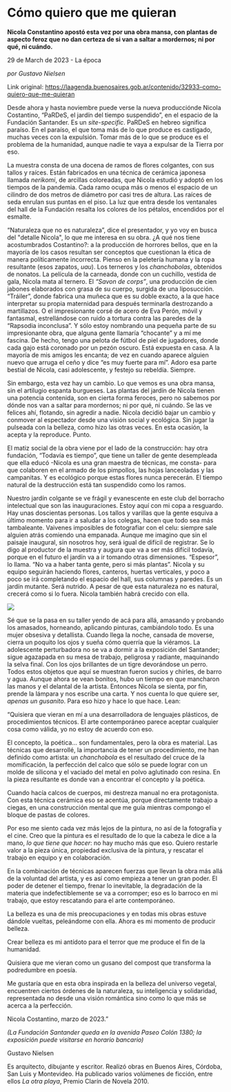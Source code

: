 # Cómo quiero que me quieran

**Nicola Constantino apostó esta vez por una obra mansa, con plantas de aspecto feroz que no dan certeza de si van a saltar a mordernos; ni por qué, ni cuándo.**

29 de March de 2023 - La época

_por Gustavo Nielsen_

Link original: https://laagenda.buenosaires.gob.ar/contenido/32933-como-quiero-que-me-quieran



Desde ahora y hasta noviembre puede verse la nueva producciónde Nicola Costantino, “PaRDeS, el jardín del tiempo suspendido”, en el espacio de la Fundación Santander. Es un *site-specific*. PaRDeS en hebreo significa paraíso. En el paraíso, el que toma más de lo que produce es castigado, muchas veces con la expulsión. Tomar más de lo que se produce es el problema de la humanidad, aunque nadie te vaya a expulsar de la Tierra por eso.




La muestra consta de una docena de ramos de flores colgantes, con sus tallos y raíces. Están fabricados en una técnica de cerámica japonesa llamada *nerikomi*, de arcillas coloreadas, que Nicola estudió y adoptó en los tiempos de la pandemia. Cada ramo ocupa más o menos el espacio de un cilindro de dos metros de diámetro por casi tres de altura. Las raíces de seda enrulan sus puntas en el piso. La luz que entra desde los ventanales del hall de la Fundación resalta los colores de los pétalos, encendidos por el esmalte.




“Naturaleza que no es naturaleza”, dice el presentador, y yo voy en busca del "detalle Nicola", lo que me interesa en su obra. ¿A qué nos tiene acostumbrados Costantino?: a la producción de horrores bellos, que en la mayoría de los casos resultan ser conceptos que cuestionan la ética de manera políticamente incorrecta. Pienso en la peletería humana y la ropa resultante (esos zapatos, *uau*). Los terneros y los *chanchobolas*, obtenidos de nonatos. La película de la carneada, donde con un cuchillo, vestida de gala, Nicola mata al ternero. El *“Savon de corps”*, una producción de cien jabones elaborados con grasa de su cuerpo, surgida de una liposucción. “Tráiler”, donde fabrica una muñeca que es su doble exacto, a la que hace interpretar su propia maternidad para después terminarla destrozando a martillazos. O el impresionante corsé de acero de Eva Perón, móvil y fantasmal, estrellándose con ruido a tortura contra las paredes de la “Rapsodia inconclusa”. Y sólo estoy nombrando una pequeña parte de su impresionante obra, que alguna gente llamaría “chocante” y a mí me fascina. De hecho, tengo una pelota de fútbol de piel de jugadores, donde cada gajo está coronado por un pezón oscuro. Está expuesta en casa. A la mayoría de mis amigos les encanta; de vez en cuando aparece alguien nuevo que arruga el ceño y dice “es muy fuerte para mí”. Adoro esa parte bestial de Nicola, casi adolescente, y festejo su rebeldía. Siempre.




Sin embargo, esta vez hay un cambio. Lo que vemos es una obra mansa, sin el artilugio espanta burgueses. Las plantas del jardín de Nicola tienen una potencia contenida, son en cierta forma feroces, pero no sabemos por dónde nos van a saltar para mordernos; ni por qué, ni cuándo. Se las ve felices ahí, flotando, sin agredir a nadie. Nicola decidió bajar un cambio y conmover al espectador desde una visión social y ecológica. Sin jugar la pulseada con la belleza, como hizo las otras veces. En esta ocasión, la acepta y la reproduce. Punto.




El matiz social de la obra viene por el lado de la construcción: hay otra fundación, “Todavía es tiempo”, que tiene un taller de gente desempleada que ella educó -Nicola es una gran maestra de técnicas, me consta- para que colaboren en el armado de los pimpollos, las hojas lanceoladas y las campanitas. Y es ecológico porque estas flores nunca perecerán. El tiempo natural de la destrucción está tan suspendido como los ramos.




Nuestro jardín colgante se ve frágil y evanescente en este club del borracho intelectual que son las inauguraciones. Estoy aquí con mi copa a resguardo. Hay unas doscientas personas. Los tallos y varillas que la gente esquiva a último momento para ir a saludar a los colegas, hacen que todo sea más tambaleante. Vaivenes imposibles de fotografiar con el celu: siempre sale alguien atrás comiendo una empanada. Aunque me imagino que sin el paisaje inaugural, sin nosotros hoy, será igual de difícil de registrar. Se lo digo al productor de la muestra y augura que va a ser más difícil todavía, porque en el futuro el jardín va a ir tomando otras dimensiones. “Espesor”, lo llama. “No va a haber tanta gente, pero si más plantas”. Nicola y su equipo seguirán haciendo flores, canteros, huertas verticales, y poco a poco se irá completando el espacio del hall, sus columnas y paredes. Es un jardín mutante. Será nutrido. A pesar de que esta naturaleza no es natural, crecerá como si lo fuera. Nicola también habrá crecido con ella.




![](https://cdn.feater.me/files/images/1035128/6cbcc640-8638-4d27-9b34-7ff61a735a75.jpeg)




Sé que se la pasa en su taller yendo de acá para allá, amasando y probando los amasados, horneando, aplicando pinturas, cambiándolo todo. Es una mujer obsesiva y detallista. Cuando llega la noche, cansada de moverse, cierra un poquito los ojos y sueña cómo querría que la viéramos. La adolescente perturbadora no se va a dormir a la exposición del Santander; sigue agazapada en su mesa de trabajo, peligrosa y radiante, maquinando la selva final. Con los ojos brillantes de un tigre devorándose un perro. Todos estos objetos que aquí se muestran fueron sucios y chirles, de barro y agua. Aunque ahora se vean bonitos, hubo un tiempo en que mancharon las manos y el delantal de la artista. Entonces Nicola se sienta, por fin, prende la lámpara y nos escribe una carta. Y nos cuenta lo que quiere ser, *apenas un gusanito*. Para eso hizo y hace lo que hace. Lean:




“Quisiera que vieran en mí a una desarrolladora de lenguajes plásticos, de procedimientos técnicos. El arte contemporáneo parece aceptar cualquier cosa como válida, yo no estoy de acuerdo con eso.




El concepto, la poética… son fundamentales, pero la obra es material. Las técnicas que desarrollé, la importancia de tener un procedimiento, me han definido como artista: un *chanchobola* es el resultado del cruce de la momificación, la perfección del calco que sólo se puede lograr con un molde de silicona y el vaciado del metal en polvo aglutinado con resina. En la pieza resultante es donde van a encontrar el concepto y la poética.




Cuando hacía calcos de cuerpos, mi destreza manual no era protagonista. Con esta técnica cerámica eso se acentúa, porque directamente trabajo a ciegas, en una construcción mental que me guía mientras compongo el bloque de pastas de colores.




Por eso me siento cada vez más lejos de la pintura, no así de la fotografía y el cine. Creo que la pintura es el resultado de lo que la cabeza le dice a la mano, *lo que tiene que hacer*: no hay mucho más que eso. Quiero restarle valor a la pieza única, propiedad exclusiva de la pintura, y rescatar el trabajo en equipo y en colaboración.




En la combinación de técnicas aparecen fuerzas que llevan la obra más allá de la voluntad del artista, y es así como empieza a tener un gran poder. El poder de detener el tiempo, frenar lo inevitable, la degradación de la materia que indefectiblemente se va a corromper; eso es lo barroco en mi trabajo, que estoy rescatando para el arte contemporáneo.




La belleza es una de mis preocupaciones y en todas mis obras estuve dándole vueltas, peleándome con ella. Ahora es mi momento de producir belleza.




Crear belleza es mi antídoto para el terror que me produce el fin de la humanidad.




Quisiera que me vieran como un gusano del compost que transforma la podredumbre en poesía.




Me gustaría que en esta obra inspirada en la belleza del universo vegetal, encuentren ciertos órdenes de la naturaleza, su inteligencia y solidaridad, representada no desde una visión romántica sino como lo que más se acerca a la perfección.




Nicola Costantino, marzo de 2023.”




*(La Fundación Santander queda en la avenida Paseo Colón 1380; la exposición puede visitarse en horario bancario)*




Gustavo Nielsen




Es arquitecto, dibujante y escritor. Realizó obras en Buenos Aires, Córdoba, San Luis y Montevideo. Ha publicado varios volúmenes de ficción, entre ellos *La otra playa*, Premio Clarín de Novela 2010.



